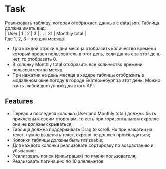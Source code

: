 # Task

Реализовать таблицу, которая отображает, данные с data.json. Таблица должна иметь вид:  
| User | 1 | 2 | 3 | ... | 31 | Monthly total |  
Где 1, 2, 3 - это дни месяца.  

 - Для каждой строки в дни месяца отобразить количество времени который провел пользователь в этот день, если данных за этот день нет, то отобразить 0.  
 - В колонку Monthly total отобразить все количество времени пользователя за месяц.  
 - При нажатии на день месяца в хедере таблицы отобразить в модальном окне погоду в городе Екатеринбург за этот день. Можно взять любой доступный для этого API.

## Features
-   Первая и последняя колонка (User and Monthly total) должны быть приклеены к своим сторонам, то есть при горизонтальном скролле они не должны скрываться;
-   Таблица должна поддерживать Drag to scroll. Но при нажатии на текст, нужно выделять текст, скролл не должен производиться;
-   Колонки таблицы должны быть resizeable;
-   Для каждого колонки реализовать сортировку по возрастанию и убыванию;
-   Реализовать поиск (фильтрация) по имени пользователя;
-   Реализовать пагинацию по 10 элелемнтов
